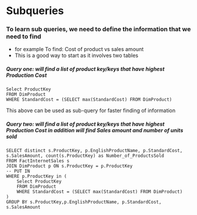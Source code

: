 # Subqueries
### To learn sub queries, we need to define the information that we need to find

- for example To find: Cost of product vs sales amount
- This is a good way to start as it involves two tables 

##### Query one: will find a list of product key/keys that have highest Production Cost

    Select ProductKey
    FROM DimProduct
    WHERE StandardCost = (SELECT max(StandardCost) FROM DimProduct)
    
    
This above can be used as sub-query for faster finding of information

##### Query two: will find a list of product key/keys that have highest Production Cost in addition will find Sales amount and number of units sold

    SELECT distinct s.ProductKey, p.EnglishProductName, p.StandardCost, s.SalesAmount, count(s.ProductKey) as Number_of_ProductsSold
    FROM FactInternetSales s 
    JOIN DimProduct p ON s.ProductKey = p.ProductKey
    -- PUT IN 
    WHERE p.ProductKey in (
        Select ProductKey
        FROM DimProduct
        WHERE StandardCost = (SELECT max(StandardCost) FROM DimProduct)
    )
    GROUP BY s.ProductKey,p.EnglishProductName, p.StandardCost, s.SalesAmount

